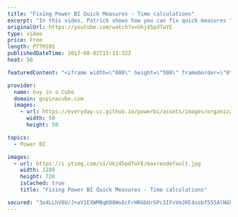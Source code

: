 ```yaml
---
title: "Fixing Power BI Quick Measures - Time calculations"
excerpt: "In this video, Patrick shows how you can fix quick measures that break when you use dates with time calculations.   Patrick referenced a blog from Kasper de Jong. You can find that here:  Use the Power BI quick calcs with your own date table https://www.kasperonbi.com/use-the-power-bi-quick-calcs-with-your-own-date-table/"
originalUrl: https://youtube.com/watch?v=Ukj45pdTwYE
type: video
price: Free
length: PT7M10S
publishedDateTime: 2017-08-02T15:31:32Z
heat: 50

featuredContent: "<iframe width=\"800\" height=\"500\" frameborder=\"0\" src=\"https://www.youtube.com/embed/Ukj45pdTwYE\" allow=\"accelerometer; autoplay; encrypted-media; gyroscope; picture-in-picture\" allowfullscreen></iframe>"

provider:
  name: Guy in a Cube
  domain: guyinacube.com
  images:
    - url: https://everyday-cc.github.io/powerbi/assets/images/organizations/guyinacube.com-50x50.jpg
      width: 50
      height: 50

topics:
  - Power BI

images:
  - url: https://i.ytimg.com/vi/Ukj45pdTwYE/maxresdefault.jpg
    width: 1280
    height: 720
    isCached: true
    title: "Fixing Power BI Quick Measures - Time calculations"

secured: "3o4LLhV8U/J+aV1EXWMBqK08WsEcFrHRGbUrSPc3IFxVmJKE4sobf555AlNGk8wn9NbSTfkLNSxDN7SdpTets/6bs7+WFha8pVQqRpXBOm2mkEcy+GCUYaAo21kDFh66OVFiJyDUPMHTXeOEG5K1htAp5kSrDhbVgdyLnOJYsMko1XKo67M8b8IXGdzUu8oQ8z7YbPk842Y+6IXV4ATDCeJ2WK8NBHGgm+dmK4XkoHlSTXkgf5muYHb5RLeHskrfF1JrOHigrNBU9yS2EPnJJSRij8jQc5/4J7NPwBppZsCbrRP/UL1DTD+muwHmrMR+7zMlHWzoJD+iKmw9OKoTbUsdeclOA9D36VMWEYdJ/eNCgqKrFUFvB8iZM21OUavAzkzQByVihcU9uZfK5G0qpWU58m2OhPEujr4l3iSZGiA=;HRCLexJtBDZtUi9L6tmJgA=="
---
```


